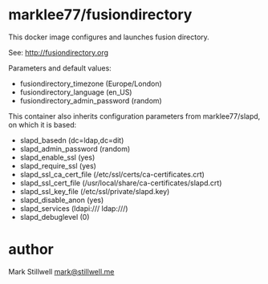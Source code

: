 marklee77/fusiondirectory
=========================

This docker image configures and launches fusion directory.

See: http://fusiondirectory.org

Parameters and default values:

- fusiondirectory_timezone (Europe/London)
- fusiondirectory_language (en_US)
- fusiondirectory_admin_password (random)

This container also inherits configuration parameters from marklee77/slapd, on
which it is based:

- slapd_basedn (dc=ldap,dc=dit)
- slapd_admin_password (random)
- slapd_enable_ssl (yes)
- slapd_require_ssl (yes)
- slapd_ssl_ca_cert_file (/etc/ssl/certs/ca-certificates.crt)
- slapd_ssl_cert_file (/usr/local/share/ca-certificates/slapd.crt)
- slapd_ssl_key_file (/etc/ssl/private/slapd.key)
- slapd_disable_anon (yes)
- slapd_services (ldapi:/// ldap:///)
- slapd_debuglevel (0)

author
======

Mark Stillwell <mark@stillwell.me>
